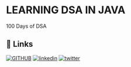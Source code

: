 
# LEARNING DSA IN JAVA

100 Days of DSA 



## 🔗 Links
[![GITHUB](https://img.shields.io/badge/my_portfolio-000?style=for-the-badge&logo=ko-fi&logoColor=white)](https://github.com/Mr-Anubhav-pandey)
[![linkedin](https://img.shields.io/badge/linkedin-0A66C2?style=for-the-badge&logo=linkedin&logoColor=white)](https://www.linkedin.com/in/anubhavpandey88/)
[![twitter](https://img.shields.io/badge/twitter-1DA1F2?style=for-the-badge&logo=twitter&logoColor=white)](https://twitter.com/)

